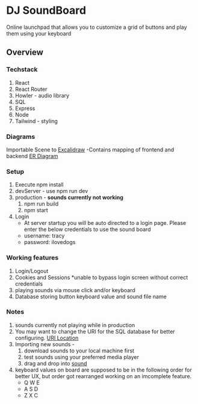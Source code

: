 # DJ SoundBoard 
Online launchpad that allows you to customize a grid of buttons and play them using your keyboard

## Overview

### Techstack
1. React
2. React Router
3. Howler - audio library
4. SQL
5. Express
6. Node
7. Tailwind - styling

### Diagrams
Importable Scene to [Excalidraw](./client/components/img/soundboard-excalidraw.png)
-Contains mapping of frontend and backend
[ER Diagram](./client/components/img/Database.png)

### Setup
1. Execute npm install
2. devServer -  use npm run dev
3. production - **sounds currently not working**
    1. npm run build
    2. npm start
4. Login
    * At server startup you will be auto directed to a login page. Please enter the below credentials to use the sound board
    * username: tracy
    * password: ilovedogs

### Working features
1. Login/Logout
2. Cookies and Sessions
    *unable to bypass login screen without correct credentials
3. playing sounds via mouse click and/or keyboard
4. Database storing button keyboard value and sound file name

### Notes
1. sounds currently not playing while in production 
1. You may want to change the URI for the SQL database for better configuring. 
[URI Location](server/models/soundboardModel.js)
2. Importing new sounds -
    1. download sounds to your local machine first 
    2. test sounds using your preferred media player
    3. drag and drop into [sound](client/components/sounds)
3. keyboard values on board are supposed to be in the following order for better UX, but order got rearranged working on an imcomplete feature.
    * Q W E
    * A S D
    * Z X C


    



